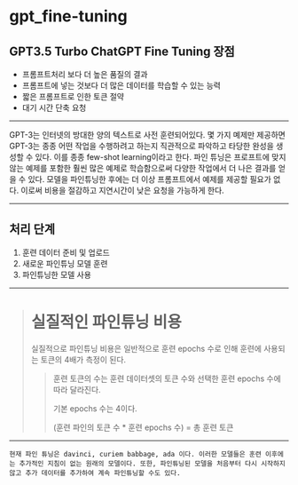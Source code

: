 # gpt_fine-tuning

## GPT3.5 Turbo ChatGPT Fine Tuning 장점
* 프롬프트처리 보다 더 높은 품질의 결과
* 프롬프트에 넣는 것보다 더 많은 데이터를 학습할 수 있는 능력
* 짧은 프롬프트로 인한 토큰 절약
* 대기 시간 단축 요청
***
GPT-3는 인터넷의 방대한 양의 텍스트로 사전 훈련되어있다. 몇 가지 몌제만 제공하면 GPT-3는 종종 어떤 작업을 수행하려고 하는지 직관적으로 파악하고 타당한 완성을 생성할 수 있다. 이를 종종 few-shot learning이라고 한다.
파인 튜닝은 프로프트에 맞지 않는 예제를 포함한 훨씬 많은 예제로 학습함으로써 다양한 작업에서 더 나은 결과를 얻을 수 있다. 모델을 파인튜닝한 후에는 더 이상 프롬프트에서 예제를 제공할 필요가 없다. 이로써 비용을 절감하고 지연시간이 낮은 요청을 가능하게 한다.

***
## 처리 단계
1. 훈련 데이터 준비 및 업로드
2. 새로운 파인튜닝 모델 훈련
3. 파인튜닝한 모델 사용

***
> # 실질적인 파인튜닝 비용
> 실질적으로 파인튜닝 비용은 일반적으로 훈련 epochs 수로 인해 훈련에 사용되는 토큰의 4배가 측정이 된다.
>   > 훈련 토큰의 수는 훈련 데이터셋의 토큰 수와 선택한 훈련 epochs 수에 따라 달라진다.
>   > 
>   > 기본 epochs 수는 4이다.
>   > 
>   > (훈련 파인의 토큰 수 * 훈련 epochs 수) = 총 훈련 토큰

***
    현재 파인 튜닝은 davinci, curiem babbage, ada 이다. 이러한 모델들은 훈련 이후에는 추가적인 지침이 없는 원래의 모델이다. 또한, 파인튜닝된 모델을 처음부터 다시 시작하지 않고 추가 데이터를 추가하여 계속 파인튜닝할 수도 있다.

